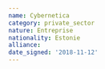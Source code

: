 ```yaml
---
name: Cybernetica
category: private_sector
nature: Entreprise
nationality: Estonie
alliance: 
date_signed: '2018-11-12'
---
```

    